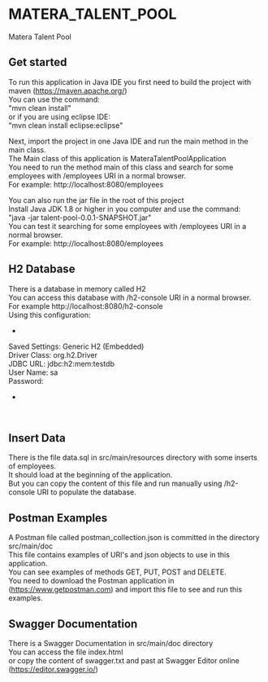# MATERA_TALENT_POOL
Matera Talent Pool

## Get started

To run this application in Java IDE you first need to build the project with maven (https://maven.apache.org/) <br/>
You can use the command: <br/>
"mvn clean install" <br/>
or if you are using eclipse IDE: <br/>
"mvn clean install eclipse:eclipse" <br/>

Next, import the project in one Java IDE and run the main method in the main class. <br/>
The Main class of this application is MateraTalentPoolApplication <br/>
You need to run the method main of this class and search for some employees with /employees URI in a normal browser. <br/>
For example: http://localhost:8080/employees <br/>

You can also run the jar file in the root of this project <br/>
Install Java JDK 1.8 or higher in you computer and use the command: <br/>
"java -jar talent-pool-0.0.1-SNAPSHOT.jar" <br/>
You can test it searching for some employees with /employees URI in a normal browser. <br/>
For example: http://localhost:8080/employees <br/>

## H2 Database

There is a database in memory called H2 <br/>
You can access this database with /h2-console URI in a normal browser. <br/>
For example http://localhost:8080/h2-console <br/>
Using this configuration: <br/>
- <br/>
Saved Settings: Generic H2 (Embedded) <br/>
Driver Class: org.h2.Driver <br/>
JDBC URL: jdbc:h2:mem:testdb <br/>
User Name: sa <br/>
Password: <br/>
- <br/>
<br/>

## Insert Data

There is the file data.sql in src/main/resources directory with some inserts of employees. <br/>
It should load at the beginning of the application. <br/>
But you can copy the content of this file and run manually using /h2-console URI to populate the database. <br/>

## Postman Examples

A Postman file called postman_collection.json is committed in the directory src/main/doc <br/>
This file contains examples of URI's and json objects to use in this application. <br/>
You can see examples of methods GET, PUT, POST and DELETE. <br/>
You need to download the Postman application in (https://www.getpostman.com) and import this file to see and run this examples.

## Swagger Documentation

There is a Swagger Documentation in src/main/doc directory <br/>
You can access the file index.html <br/>
or copy the content of swagger.txt and past at Swagger Editor online (https://editor.swagger.io/) <br/>
<br/>

